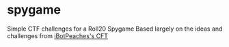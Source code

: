 # spygame
Simple CTF challenges for a Roll20 Spygame
Based largely on the ideas and challenges from [iBotPeaches's CFT](https://github.com/iBotPeaches/ctf-2021)
